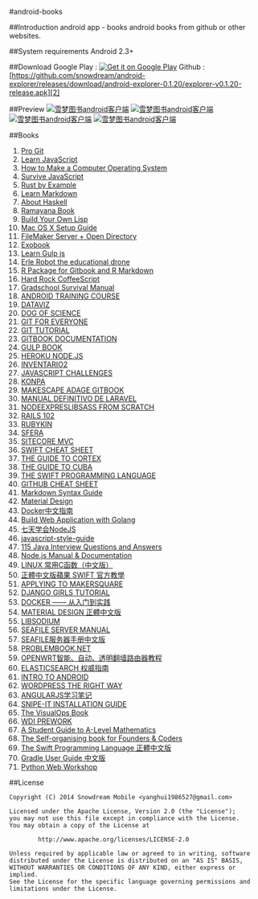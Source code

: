 #android-books

##Introduction
android app - books
android books from github or other websites.

##System requirements
Android 2.3+

##Download
Google Play : [![Get it on Google Play](https://developer.android.com/images/brand/en_generic_rgb_wo_60.png "Get it on Google Play")][1]
Github : [https://github.com/snowdream/android-explorer/releases/download/android-explorer-0.1.20/explorer-v0.1.20-release.apk][2]

##Preview
[![雪梦图书android客户端](https://raw.githubusercontent.com/snowdream/android-books/master/docs/preview/device-2015-01-24-223829.png)](https://play.google.com/store/apps/details?id=com.github.snowdream.android.apps.jokes)
[![雪梦图书android客户端](https://raw.githubusercontent.com/snowdream/android-books/master/docs/preview/device-2015-01-24-223848.png)](https://play.google.com/store/apps/details?id=com.github.snowdream.android.apps.books)
[![雪梦图书android客户端](https://raw.githubusercontent.com/snowdream/android-books/master/docs/preview/device-2015-01-24-223935.png)](https://play.google.com/store/apps/details?id=com.github.snowdream.android.apps.books)
[![雪梦图书android客户端](https://raw.githubusercontent.com/snowdream/android-books/master/docs/preview/device-2015-01-24-224002.png)](https://play.google.com/store/apps/details?id=com.github.snowdream.android.apps.books)

##Books
1. [Pro Git](https://github.com/snowdream/android-books/blob/master/release/Pro_Git-release-v1.1.apk?raw=true)
1. [Learn JavaScript](https://github.com/snowdream/android-books/blob/master/release/Learn_JavaScript-release-v1.1.apk?raw=true)
1. [How to Make a Computer Operating System](https://github.com/snowdream/android-books/blob/master/release/How_to_Make_a_Computer_Operating_System-release-v1.1.apk?raw=true)         
1. [Survive JavaScript](https://github.com/snowdream/android-books/blob/master/release/Survive_JavaScript-release-v1.1.apk?raw=true)         
1. [Rust by Example](https://github.com/snowdream/android-books/blob/master/release/Rust_by_Example-release-v1.1.apk?raw=true)         
1. [Learn Markdown](https://github.com/snowdream/android-books/blob/master/release/Learn_Markdown-release-v1.1.apk?raw=true)         
1. [About Haskell](https://github.com/snowdream/android-books/blob/master/release/About_Haskell-release-v1.1.apk?raw=true)         
1. [Ramayana Book](https://github.com/snowdream/android-books/blob/master/release/Ramayana_Book-release-v1.1.apk?raw=true)         
1. [Build Your Own Lisp](https://github.com/snowdream/android-books/blob/master/release/Build_Your_Own_Lisp-release-v1.1.apk?raw=true)         
1. [Mac OS X Setup Guide](https://github.com/snowdream/android-books/blob/master/release/Mac_OS_X_Setup_Guide-release-v1.1.apk?raw=true)         
1. [FileMaker Server + Open Directory](https://github.com/snowdream/android-books/blob/master/release/FileMaker_Open_Directory-release-v1.1.apk?raw=true)      
1. [Exobook](https://github.com/snowdream/android-books/blob/master/release/Exobook-release-v1.1.apk?raw=true)            
1. [Learn Gulp js](https://github.com/snowdream/android-books/blob/master/release/Learn_Gulp_js-release-v1.1.apk?raw=true)            
1. [Erle Robot the educational drone](https://github.com/snowdream/android-books/blob/master/release/Erle_Robot_the_educational_drone-release-v1.1.apk?raw=true)            
1. [R Package for Gitbook and R Markdown](https://github.com/snowdream/android-books/blob/master/release/R_Package_for_Gitbook_and_R_Markdown-release-v1.1.apk?raw=true)            
1. [Hard Rock CoffeeScript](https://github.com/snowdream/android-books/blob/master/release/Hard_Rock_CoffeeScript-release-v1.1.apk?raw=true)            
1. [Gradschool Survival Manual](https://github.com/snowdream/android-books/blob/master/release/Gradschool_Survival_Manual-release-v1.1.apk?raw=true)        
1. [ANDROID TRAINING COURSE](https://github.com/snowdream/android-books/blob/master/release/Android_Training_Course_in_Chinese-release-v1.1.apk?raw=true)           
1. [DATAVIZ](https://github.com/snowdream/android-books/blob/master/release/Dataviz-release-v1.1.apk?raw=true)                  
1. [DOG OF SCIENCE](https://github.com/snowdream/android-books/blob/master/release/Dog_Of_Science-release-v1.1.apk?raw=true)           
1. [GIT FOR EVERYONE](https://github.com/snowdream/android-books/blob/master/release/Git_for_Everyone-release-v1.1.apk?raw=true)           
1. [GIT TUTORIAL](https://github.com/snowdream/android-books/blob/master/release/Git_Tutorial-release-v1.1.apk?raw=true)           
1. [GITBOOK DOCUMENTATION](https://github.com/snowdream/android-books/blob/master/release/GitBook_Documentation-release-v1.1.apk?raw=true)           
1. [GULP BOOK](https://github.com/snowdream/android-books/blob/master/release/gulp_book-release-v1.1.apk?raw=true)           
1. [HEROKU NODE.JS](https://github.com/snowdream/android-books/blob/master/release/Heroku_Node_js-release-v1.1.apk?raw=true)           
1. [INVENTARIO2](https://github.com/snowdream/android-books/blob/master/release/Inventario2-release-v1.1.apk?raw=true)           
1. [JAVASCRIPT CHALLENGES](https://github.com/snowdream/android-books/blob/master/release/Javascript_Challenges-release-v1.1.apk?raw=true)           
1. [KONPA](https://github.com/snowdream/android-books/blob/master/release/Konpa-release-v1.1.apk?raw=true)                    
1. [MAKESCAPE ADAGE GITBOOK ](https://github.com/snowdream/android-books/blob/master/release/makescape_adage_gitbook-release-v1.1.apk?raw=true)           
1. [MANUAL DEFINITIVO DE LARAVEL](https://github.com/snowdream/android-books/blob/master/release/Manual_definitivo_de_Laravel-release-v1.1.apk?raw=true)           
1. [NODEEXPRESLIBSASS FROM SCRATCH](https://github.com/snowdream/android-books/blob/master/release/Nodeexpreslibsass_from_scratch-release-v1.1.apk?raw=true)           
1. [RAILS 102](https://github.com/snowdream/android-books/blob/master/release/Rails_102-release-v1.1.apk?raw=true)                   
1. [RUBYKIN](https://github.com/snowdream/android-books/blob/master/release/RubyKin-release-v1.1.apk?raw=true)           
1. [SFERA](https://github.com/snowdream/android-books/blob/master/release/SFERA-release-v1.1.apk?raw=true)           
1. [SITECORE MVC](https://github.com/snowdream/android-books/blob/master/release/Sitecore_MVC_The_Community_Book-release-v1.1.apk?raw=true)           
1. [SWIFT CHEAT SHEET](https://github.com/snowdream/android-books/blob/master/release/Swift_cheat_sheet-release-v1.1.apk?raw=true)           
1. [THE GUIDE TO CORTEX](https://github.com/snowdream/android-books/blob/master/release/The_Guide_to_Cortex_Chinese_Version-release-v1.1.apk?raw=true)           
1. [THE GUIDE TO CUBA ](https://github.com/snowdream/android-books/blob/master/release/The_Guide_To_Cuba-release-v1.1.apk?raw=true)           
1. [THE SWIFT PROGRAMMING LANGUAGE](https://github.com/snowdream/android-books/blob/master/release/The_Swift_Programming_Language_In_Chinese-release-v1.1.apk?raw=true)           
1. [GITHUB CHEAT SHEET](https://github.com/snowdream/android-books/blob/master/release/github_cheat_sheet-release-v1.1.apk?raw=true)     
1. [Markdown Syntax Guide](https://github.com/snowdream/android-books/blob/master/release/markdown_syntax-release-v1.1.apk?raw=true)      
1. [Material Design](https://github.com/snowdream/android-books/blob/master/release/material_design-release-v1.1.apk?raw=true)     
1. [Docker中文指南](https://github.com/snowdream/android-books/blob/master/release/chinese_docker-release-v1.1.apk?raw=true)    
1. [Build Web Application with Golang](https://github.com/snowdream/android-books/blob/master/release/building_web_apps_with_go-release-v1.1.apk?raw=true)    
1. [七天学会NodeJS](https://github.com/snowdream/android-books/blob/master/release/seven_days_nodejs-release-v1.1.apk?raw=true)    
1. [javascript-style-guide](https://github.com/snowdream/android-books/blob/master/release/javascript_style_guide-release-v1.1.apk?raw=true)    
1. [115 Java Interview Questions and Answers](https://github.com/snowdream/android-books/blob/master/release/java_Interview_Questions_and_Answers-release-v1.1.apk?raw=true)     
1. [Node.js Manual & Documentation](https://github.com/snowdream/android-books/blob/master/release/Nodejs_Documentation-release-v1.1.apk?raw=true)         
1. [LINUX 常用C函数（中文版）](https://github.com/snowdream/android-books/blob/master/release/linux_c_functions_zh-release-v1.1.apk?raw=true)        
1. [正體中文版蘋果 SWIFT 官方教學](https://github.com/snowdream/android-books/blob/master/release/The_Swift_Programming_Language_In_Chinese_TW-release-v1.1.apk?raw=true)     
1. [APPLYING TO MAKERSQUARE](https://github.com/snowdream/android-books/blob/master/release/preparing_for_makersquare-release-v1.1.apk?raw=true)     
1. [DJANGO GIRLS TUTORIAL ](https://github.com/snowdream/android-books/blob/master/release/djangogirls_tutorial-release-v1.1.apk?raw=true)     
1. [DOCKER —— 从入门到实践](https://github.com/snowdream/android-books/blob/master/release/docker_practice-release-v1.1.apk?raw=true)     
1. [MATERIAL DESIGN 正體中文版 ](https://github.com/snowdream/android-books/blob/master/release/material_design_tw-release-v1.1.apk?raw=true)     
1. [LIBSODIUM](https://github.com/snowdream/android-books/blob/master/release/libsodium-release-v1.1.apk?raw=true)     
1. [SEAFILE SERVER MANUAL](https://github.com/snowdream/android-books/blob/master/release/Seafile_Server_Manual-release-v1.1.apk?raw=true)     
1. [SEAFILE服务器手册中文版](https://github.com/snowdream/android-books/blob/master/release/Seafile_Server_Manual_zh-release-v1.1.apk?raw=true)     
1. [PROBLEMBOOK.NET](https://github.com/snowdream/android-books/blob/master/release/ProblemBookNET-release-v1.1.apk?raw=true)     
1. [OPENWRT智能、自动、透明翻墙路由器教程](https://github.com/snowdream/android-books/blob/master/release/openwrt_fanqiang-release-v1.1.apk?raw=true)      
1. [ELASTICSEARCH 权威指南](https://github.com/snowdream/android-books/blob/master/release/learnelasticsearch-release-v1.1.apk?raw=true)      
1. [INTRO TO ANDROID](https://github.com/snowdream/android-books/blob/master/release/intro_to_android-release-v1.1.apk?raw=true)      
1. [WORDPRESS THE RIGHT WAY ](https://github.com/snowdream/android-books/blob/master/release/wordpress_the_right_way-release-v1.1.apk?raw=true)      
1. [ANGULARJS学习笔记 ](https://github.com/snowdream/android-books/blob/master/release/angularjs_learning_notes-release-v1.1.apk?raw=true)      
1. [SNIPE-IT INSTALLATION GUIDE](https://github.com/snowdream/android-books/blob/master/release/snipe_it_manual-release-v1.1.apk?raw=true)      
1. [The VisualOps Book](https://github.com/snowdream/android-books/blob/master/release/visualops-release-v1.1.apk?raw=true)      
1. [WDI PREWORK](https://github.com/snowdream/android-books/blob/master/release/wdi_prework-release-v1.1.apk?raw=true)      
1. [A Student Guide to A-Level Mathematics](https://github.com/snowdream/android-books/blob/master/release/a_level_mathematics_guide-release-v1.1.apk?raw=true)      
1. [The Self-organising book for Founders & Coders](https://github.com/snowdream/android-books/blob/master/release/selforganising-release-v1.1.apk?raw=true)      
1. [The Swift Programming Language 正體中文版](https://github.com/snowdream/android-books/blob/master/release/the_swift_programming_language_zh_tw-release-v1.1.apk)      
1. [Gradle User Guide 中文版](https://github.com/snowdream/android-books/blob/master/release/gradle_user_guide_zh-release-v1.1.apk?raw=true)      
1. [Python Web Workshop](https://github.com/snowdream/android-books/blob/master/release/python_web_workshop-release-v1.1.apk?raw=true)      
    


##License
```
Copyright (C) 2014 Snowdream Mobile <yanghui1986527@gmail.com>

Licensed under the Apache License, Version 2.0 (the "License");
you may not use this file except in compliance with the License.
You may obtain a copy of the License at

        http://www.apache.org/licenses/LICENSE-2.0

Unless required by applicable law or agreed to in writing, software
distributed under the License is distributed on an "AS IS" BASIS,
WITHOUT WARRANTIES OR CONDITIONS OF ANY KIND, either express or implied.
See the License for the specific language governing permissions and
limitations under the License.
```

[1]:https://play.google.com/store/apps/details?id=com.github.snowdream.android.apps.books
[2]:https://github.com/snowdream/android-explorer/releases/download/android-explorer-0.1.20/explorer-v0.1.20-release.apk
